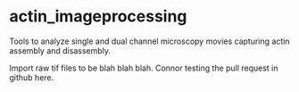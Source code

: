 # actin_imageprocessing
Tools to analyze single and dual channel microscopy movies capturing actin assembly and disassembly.  

Import raw tif files to be blah blah blah. Connor testing the pull request in github here. 

